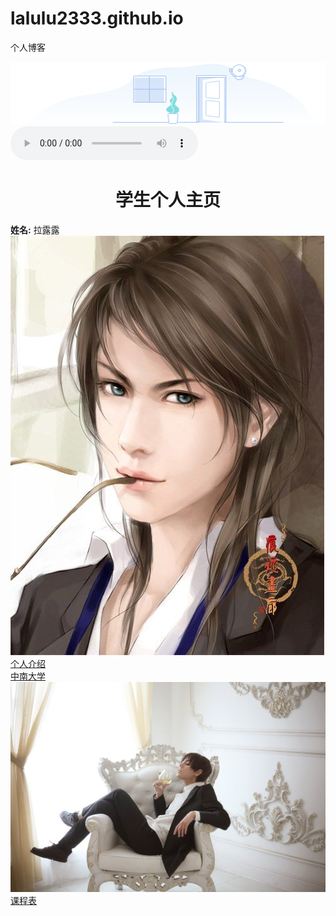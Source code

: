 # lalulu2333.github.io
个人博客
<!DOCTYPE html>
<html lang="zh-CN">
<head>
    <meta charset="UTF-8">
    <meta name="viewport" content="width=device-width, initial-scale=1.0">
    <title>拉露露的博客</title>
</head>
<body>
    <img src="untitled.png" height="100" width="1000">
    <audio controls="controls">
        <source src="今后我与自己流浪.ogg" type="audio/ogg">
        <source src="今后我与自己流浪.mp3" type="audio/mpeg">
      Your browser does not support the audio tag.
      </audio>
    <h1 align = center>学生个人主页</h1>
   <b>姓名:</b> 拉露露<br>
    <img src="shuaige.jpg" alt="拉露露照片" title="拉露露"/>
    <br>
    <a href ="intradution.html" target="_blank">个人介绍</a>
    <br>
    <a href ="http://www.csu.edu.cn/" target="_blank">中南大学</a>
    <br>
    <a herf ="http://www.csu.edu.cn/" target="_blank"><img src="2.jpg"> </a>
    <br>
    <a href ="class.html" target="_blank">课程表</a>
    <br>  
</body>
</html> 
